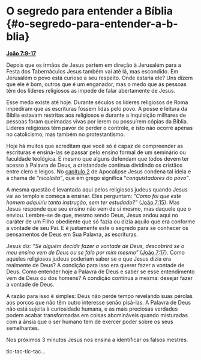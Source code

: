 # O segredo para entender a Bíblia {#o-segredo-para-entender-a-b-blia}

[**João 7:9-17**](http://bibliaonline.com.br/acf/jo/7/9-17)

Depois que os irmãos de Jesus partem em direção à Jerusalém para a Festa dos Tabernáculos Jesus também vai até lá, mas escondido. Em Jerusalém o povo está curioso a seu respeito. Onde estaria ele? Uns dizem que ele é bom, outros que é um enganador, mas o medo que as pessoas têm dos líderes religiosos as impede de falar abertamente de Jesus.

Esse medo existe até hoje. Durante séculos os líderes religiosos de Roma impediram que as escrituras fossem lidas pelo povo. A posse e leitura da Bíblia estavam restritas aos religiosos e durante a Inquisição milhares de pessoas foram queimadas vivas por lerem ou possuírem cópias da Bíblia. Líderes religiosos têm pavor de perder o controle, e isto não ocorre apenas no catolicismo, mas também no protestantismo.

Hoje há muitos que acreditam que você só é capaz de compreender as escrituras e ensiná-las se passar pelo ensino formal de um seminário ou faculdade teológica. E mesmo que alguns defendam que todos devem ter acesso à Palavra de Deus, a cristandade continua dividindo os cristãos entre clero e leigos. No [capítulo 2](http://bibliaonline.com.br/acf/ap/2) de Apocalipse Jesus condena tal ideia e a chama de “_nicolaíta”_, que em grego significa “_conquistadores do povo”_.

A mesma questão é levantada aqui pelos religiosos judeus quando Jesus vai ao templo e começa a ensinar. Eles perguntam: “_Como foi que este homem adquiriu tanta instrução, sem ter estudado?”_ ([João 7:15](http://bibliaonline.com.br/acf/jo/7/15)). Mas Jesus responde que seu ensino não vem de si mesmo, mas daquele que o enviou. Lembre-se de que, mesmo sendo Deus, Jesus andou aqui no caráter de um Filho obediente que só fazia ou dizia aquilo que era conforme a vontade de seu Pai. E é justamente este o segredo para se conhecer os pensamentos de Deus em Sua Palavra, as escrituras.

Jesus diz: “_Se alguém decidir fazer a vontade de Deus, descobrirá se o meu ensino vem de Deus ou se falo por mim mesmo”_ ([João 7:17](http://bibliaonline.com.br/acf/jo/7/17)). Como aqueles religiosos judeus poderiam saber se o que Jesus dizia era realmente de Deus? A condição para isso era querer fazer a vontade de Deus. Como entender hoje a Palavra de Deus e saber se esse entendimento vem de Deus ou dos homens? A condição continua a mesma: desejar fazer a vontade de Deus.

A razão para isso é simples: Deus não perde tempo revelando suas pérolas aos porcos que não têm outro interesse senão pisá-las. A Palavra de Deus não está sujeita à curiosidade humana, e as mais preciosas verdades podem acabar transformadas em coisas abomináveis quando misturadas com a ânsia que o ser humano tem de exercer poder sobre os seus semelhantes.

Nos próximos 3 minutos Jesus nos ensina a identificar os falsos mestres.

tic-tac-tic-tac...